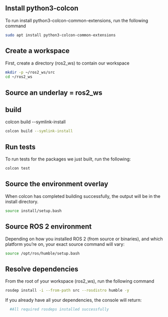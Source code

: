 ## Install python3-colcon

To run install python3-colcon-common-extensions, run the following command

```bash
sudo apt install python3-colcon-common-extensions
```

## Create a workspace

First, create a directory (ros2_ws) to contain our workspace

```bash
mkdir -p ~/ros2_ws/src
cd ~/ros2_ws
```
## 
## Source an underlay = ros2_ws

## build

colcon build --symlink-install

```bash
colcon build --symlink-install
```

## Run tests

To run tests for the packages we just built, run the following:

```bash
colcon test
```

## Source the environment overlay

When colcon has completed building successfully, the output will be in the install directory.

```bash
source install/setup.bash
```


## Source ROS 2 environment

Depending on how you installed ROS 2 (from source or binaries), and which platform you’re on, your exact source command will vary:

```bash
source /opt/ros/humble/setup.bash
```

## Resolve dependencies

From the root of your workspace (ros2_ws), run the following command

```bash
rosdep install -i --from-path src --rosdistro humble -y
```
If you already have all your dependencies, the console will return:
```bash
  #All required rosdeps installed successfully
```

